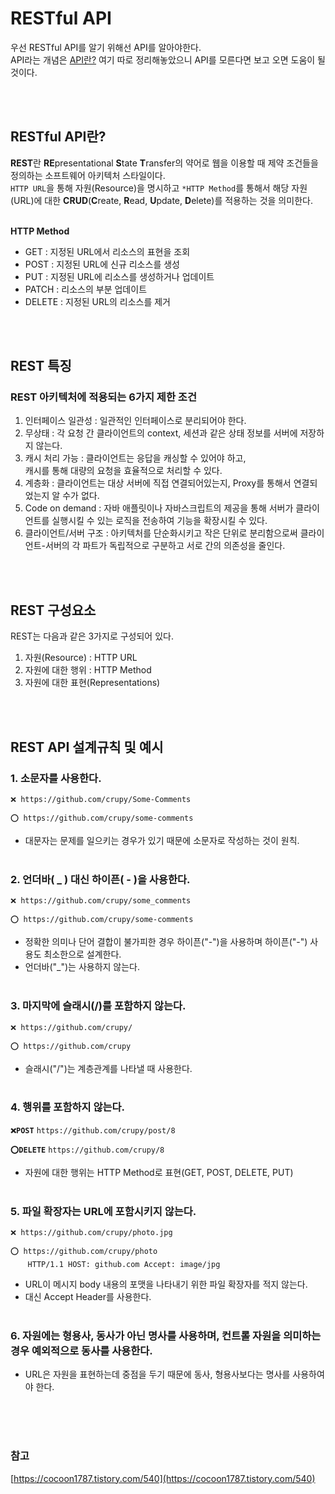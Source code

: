 # RESTful API
우선 RESTful API를 알기 위해선 API를 알아야한다.</br>
API라는 개념은 [API란?](https://github.com/crupy/TIL/blob/master/%EA%B8%B0%EC%B4%88%EC%A7%80%EC%8B%9D/API%EB%9E%80%3F.md) 여기 따로 정리해놓았으니 API를 모른다면 보고 오면 도움이 될 것이다.</br>

</br></br>

## RESTful API란?
**REST**란 **RE**presentational **S**tate **T**ransfer의 약어로 웹을 이용할 때 제약 조건들을 정의하는 소프트웨어 아키텍처 스타일이다.</br>
`HTTP URL`을 통해 자원(Resource)을 명시하고 `*HTTP Method`를 통해서 해당 자원(URL)에 대한 **CRUD**(**C**reate, **R**ead, **U**pdate, **D**elete)를 적용하는 것을 의미한다.
</br></br>

**HTTP Method**
- GET : 지정된 URL에서 리소스의 표현을 조회
- POST : 지정된 URL에 신규 리소스를 생성
- PUT : 지정된 URL에 리소스를 생성하거나 업데이트
- PATCH : 리소스의 부분 업데이트
- DELETE : 지정된 URL의 리소스를 제거

</br></br>

## REST 특징

### REST 아키텍처에 적용되는 6가지 제한 조건

1. 인터페이스 일관성 : 일관적인 인터페이스로 분리되어야 한다.
2. 무상태 : 각 요청 간 클라이언트의 context, 세션과 같은 상태 정보를 서버에 저장하지 않는다.
3. 캐시 처리 가능 : 클라이언트는 응답을 캐싱할 수 있어야 하고,</br> 캐시를 통해 대량의 요청을 효율적으로 처리할 수 있다.
4. 계층화 : 클라이언트는 대상 서버에 직접 연결되어있는지, Proxy를 통해서 연결되었는지 알 수가 없다.
5. Code on demand : 자바 애플릿이나 자바스크립트의 제공을 통해 서버가 클라이언트를 실행시킬 수 있는 로직을 전송하여 기능을 확장시킬 수 있다.
6. 클라이언트/서버 구조 : 아키텍처를 단순화시키고 작은 단위로 분리함으로써 클라이언트-서버의 각 파트가 독립적으로 구분하고 서로 간의 의존성을 줄인다.

</br></br>

## REST 구성요소

REST는 다음과 같은 3가지로 구성되어 있다.

1. 자원(Resource) : HTTP URL
2. 자원에 대한 행위 : HTTP Method
3. 자원에 대한 표현(Representations)

</br></br>

## REST API 설계규칙 및 예시

### 1. 소문자를 사용한다.

`❌ https://github.com/crupy/Some-Comments`

`⭕ https://github.com/crupy/some-comments`

- 대문자는 문제를 일으키는 경우가 있기 때문에 소문자로 작성하는 것이 원칙.
</br></br>

### 2. 언더바( _ ) 대신 하이픈( - )을 사용한다.

`❌ https://github.com/crupy/some_comments`

`⭕ https://github.com/crupy/some-comments`

- 정확한 의미나 단어 결합이 불가피한 경우 하이픈("-")을 사용하며 하이픈("-") 사용도 최소한으로 설계한다.
- 언더바("_")는 사용하지 않는다.
</br></br>

### 3. 마지막에 슬래시(/)를 포함하지 않는다.


`❌ https://github.com/crupy/`

`⭕ https://github.com/crupy`

- 슬래시("/")는 계층관계를 나타낼 때 사용한다.
</br></br>

### 4. 행위를 포함하지 않는다.


**`❌POST`** `https://github.com/crupy/post/8`

**`⭕DELETE`** `https://github.com/crupy/8`

- 자원에 대한 행위는 HTTP Method로 표현(GET, POST, DELETE, PUT)
</br></br>

### 5. 파일 확장자는 URL에 포함시키지 않는다.


`❌ https://github.com/crupy/photo.jpg`

`⭕ https://github.com/crupy/photo`</br>
&nbsp;&nbsp;&nbsp;&nbsp;&nbsp;&nbsp; `HTTP/1.1 HOST: github.com Accept: image/jpg`

- URL이 메시지 body 내용의 포맷을 나타내기 위한 파일 확장자를 적지 않는다.
- 대신 Accept Header를 사용한다.
</br></br>

### 6. 자원에는 형용사, 동사가 아닌 명사를 사용하며, 컨트롤 자원을 의미하는 경우 예외적으로 동사를 사용한다.
- URL은 자원을 표현하는데 중점을 두기 때문에 동사, 형용사보다는 명사를 사용하여야 한다.

</br></br></br>

### 참고
[https://cocoon1787.tistory.com/540](https://cocoon1787.tistory.com/540)
